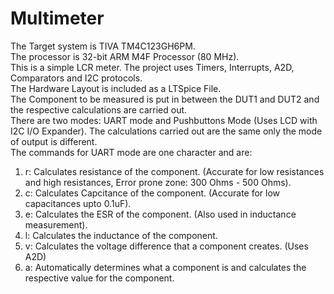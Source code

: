 # Multimeter
The Target system is TIVA TM4C123GH6PM.<br>
The processor is 32-bit ARM M4F Processor (80 MHz). <br>
This is a simple LCR meter. The project uses Timers, Interrupts, A2D, Comparators and I2C protocols.<br>
The Hardware Layout is included as a LTSpice File.<br>
The Component to be measured is put in between the DUT1 and DUT2 and the respective calculations are carried out.<br>
There are two modes: UART mode and Pushbuttons Mode (Uses LCD with I2C I/O Expander). The calculations carried out are the same only the mode of output is different. <br>
The commands for UART mode are one character and are: <br>
1) r: Calculates resistance of the component. (Accurate for low resistances and high resistances, Error prone zone: 300 Ohms - 500 Ohms). <br> 
2) c: Calculates Capcitance of the component. (Accurate for low capacitances upto 0.1uF). <br>
3) e: Calculates the ESR of the component. (Also used in inductance measurement). <br>
4) l: Calculates the inductance of the component.
5) v: Calculates the voltage difference that a component creates. (Uses A2D) <br>
6) a: Automatically determines what a component is and calculates the respective value for the component.

